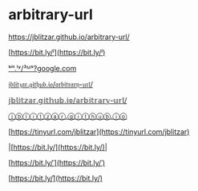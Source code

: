 # arbitrary-url



<script>
  document.addEventListener('DOMContentLoaded', function() {
    console.log('JavaScript is working!');
  });
</script>



https://jblitzar.github.io/arbitrary-url/


[https://bit.ly/ʲ](https://bit.ly/ʲ)


[ᵇⁱᵗ.ˡʸ/³ᴹˢ?google.com](ᵇⁱᵗ.ˡʸ/³ᴹˢ?google.com)


[𝔧𝔟𝔩𝔦𝔱𝔷𝔞𝔯.𝔤𝔦𝔱𝔥𝔲𝔟.𝔦𝔬/𝔞𝔯𝔟𝔦𝔱𝔯𝔞𝔯𝔶-𝔲𝔯𝔩/](𝔧𝔟𝔩𝔦𝔱𝔷𝔞𝔯.𝔤𝔦𝔱𝔥𝔲𝔟.𝔦𝔬/arbitrary-url/)

[𝕛𝕓𝕝𝕚𝕥𝕫𝕒𝕣.𝕘𝕚𝕥𝕙𝕦𝕓.𝕚𝕠/𝕒𝕣𝕓𝕚𝕥𝕣𝕒𝕣𝕪-𝕦𝕣𝕝/](𝕛𝕓𝕝𝕚𝕥𝕫𝕒𝕣.𝕘𝕚𝕥𝕙𝕦𝕓.𝕚𝕠/arbitrary-url/)



[ⓙⓑⓛⓘⓣⓩⓐⓡ.ⓖⓘⓣⓗⓤⓑ.ⓘⓞ](https://jblitzar.github.io/arbitrary-url/)


[https://tinyurl.com/jblitzar](https://tinyurl.com/jblitzar)



|[https://bit.ly/‍‍‍‍‍‍‍‍](https://bit.ly/‍‍‍‍‍‍‍‍)|


[https://bit.ly/ˈ](https://bit.ly/ˈ)

[https://bit.ly/̇](https://bit.ly/̇)
